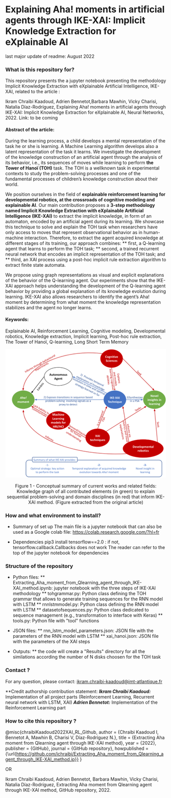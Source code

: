 # Explaining Aha! moments in artificial agents through IKE-XAI: Implicit Knowledge Extraction for eXplainable AI #

last major update of readme: August 2022

### What is this repository for? ###

This repository presents the a jupyter notebook presenting the methodology Implicit Knowledge Extraction with eXplainable Artificial Intelligence, IKE-XAI, 
related to the article : 

Ikram Chraibi Kaadoud, Adrien Bennetot,Barbara Mawhin, Vicky Charisi, Natalia Díaz-Rodríguez, Explaining Aha! moments in artificial agents through IKE-XAI: Implicit Knowledge Extraction for eXplainable AI, Neural Networks, 2022.
Link: to be coming

#### Abstract of the article: 
During the learning process, a child develops a mental representation of the task he or she is learning. A Machine Learning algorithm develops also a latent representation of the task it learns. We investigate the development of the knowledge construction of an artificial agent through the analysis of its behavior, i.e., its sequences of moves while learning to perform <b>the Tower of Hanoï (TOH)</b> task. The TOH is a wellknown task in experimental contexts to study the problem-solving processes and one of the fundamental processes of children’s knowledge construction about their world. 

We position ourselves in the field of <b>explainable reinforcement learning for developmental robotics, at the crossroads of cognitive modeling and explainable AI</b>. 
Our main contribution proposes a <b>3-step methodology named Implicit Knowledge Extraction with eXplainable Artificial Intelligence (IKE-XAI)</b> to extract the implicit knowledge, in form of an automaton, encoded by an artificial agent during its learning. We showcase this technique to solve and explain the TOH task when researchers have only access to moves that represent observational behavior as in human-machine interaction. Therefore, to extract the agent acquired knowledge at different stages of its training, our approach combines: 
** first, a Q-learning agent that learns to perform the TOH task; 
** second, a trained recurrent neural network that encodes an implicit representation of the TOH task; and
** third, an XAI process using a post-hoc implicit rule extraction algorithm to extract finite state automata. 

We propose using graph representations as visual and explicit explanations of the behavior of the Q-learning agent. Our experiments show that the IKE-XAI approach helps understanding the development of the Q-learning agent behavior by providing a global explanation of its knowledge evolution during learning. IKE-XAI also allows researchers to identify the agent’s Aha! moment by determining from what moment the knowledge representation stabilizes and the agent no longer learns.

#### Keywords: 
Explainable AI, Reinforcement Learning, Cognitive modeling, Developmental robotics, Knowledge extraction, Implicit learning, Post-hoc rule extraction, The Tower of Hanoï, Q-learning, Long Short Term Memory

<p align = "center">
<img src="Figures/XAI_RL_KG.png" alt="drawing" width="700"/>
</p>
<p align = "center">
 Figure 1 - Conceptual summary of current works and related fields: Knowledge graph of all contributed elements (in green) to explain sequential problem-solving and domain disciplines (in red) that inform IKE-XAI method. (Figure extracted from the original article)
</p>



### How and what environment to install? ###

* Summary of set up
The main file is a jupyter notebook that can also be used as a Google colab file: https://colab.research.google.com/?hl=fr

* Dependencies
    pip3 install tensorflow==2.0 : if not, tensorflow.callback.Callbacks does not work
    The reader can refer to the top of the jupyter notebook for dependencies

### Structure of the repository ###
* Python files:
    ** Extracting_Aha_moment_from_Qlearning_agent_through_IKE-XAI_method.ipynb: jupyter notebook with the three steps of IKE-XAI methodology
    ** tohgrammar.py: Python class defining the TOH grammar that allows to generate training sequences for the RNN model with LSTM
    ** rnnlstmmodel.py: Python class defining the RNN model with LSTM
    ** datasetofsequences.py: Python class dedicated to sequence management (e.g., transformation to interface with Keras)
    ** tools.py: Python file with "tool" functions
    
* JSON files:
    ** rnn_lstm_model_parameters.json: JSON file with the parameters of the RNN model with LSTM
    ** xai_hanoi.json: JSON file with the parameters of the XAI steps
    
* Outputs:
    ** the code will create a "Results" directory for all the similations according the number of N disks choosen for the TOH task

### Contact ? ###

For any question, please contact: ikram.chraibi-kaadoud@imt-atlantique.fr

**Credit authorship contribution statement: 
***Ikram Chraibi Kaadoud:*** Implementation of all project parts (Reinforcement Learning, Recurrent neural network with LSTM, XAI)
***Adrien Bennetot:*** Implementation of the Reinforcement Learning part

### How to cite this repository ? ### 

@misc{chraibiKaadoud2022XAI_RL_Github,
  author = {Chraibi Kaadoud I, Bennetot A, Mawhin B, Charisi V, Díaz-Rodríguez N.},
  title = {Extracting Aha moment from Qlearning agent through IKE-XAI method},
  year = {2022},
  publisher = {GitHub},
  journal = {GitHub repository},
  howpublished = {\url{https://github.com/ichraibi/Extracting_Aha_moment_from_Qlearning_agent_through_IKE-XAI_method.ip}}
}

OR 

Ikram Chraibi Kaadoud, Adrien Bennetot, Barbara Mawhin, Vicky Charisi, Natalia Díaz-Rodríguez, Extracting Aha moment from Qlearning agent through IKE-XAI method, GitHub repository, 2022.
